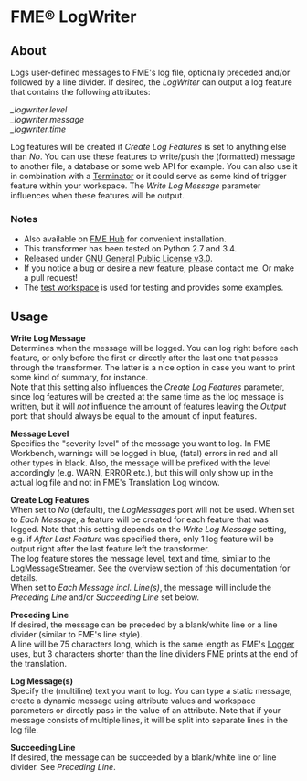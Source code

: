 # FME® LogWriter

## About
Logs user-defined messages to FME's log file, optionally preceded and/or followed by a line divider. If desired, the _LogWriter_ can output a log feature that contains the following attributes:

_\_logwriter.level_  
_\_logwriter.message_  
_\_logwriter.time_  

Log features will be created if _Create Log Features_ is set to anything else than _No_. You can use these features to write/push the (formatted) message to another file, a database or some web API for example. You can also use it in combination with a [Terminator](https://www.safe.com/transformers/terminator/) or it could serve as some kind of trigger feature within your workspace. The _Write Log Message_ parameter influences when these features will be output.

### Notes  
- Also available on [FME Hub](https://hub.safe.com/transformers/logwriter) for convenient installation.  
- This transformer has been tested on Python 2.7 and 3.4.  
- Released under [GNU General Public License v3.0](https://github.com/SanderSchaminee/fme-logwriter/blob/master/LICENSE).  
- If you notice a bug or desire a new feature, please contact me. Or make a pull request!  
- The [test workspace](https://github.com/SanderSchaminee/fme-logwriter/blob/master/LogWriterTest.fmw) is used for testing and provides some examples.

## Usage
**Write Log Message**  
Determines when the message will be logged. You can log right before each feature, or only before the first or directly after the last one that passes through the transformer. The latter is a nice option in case you want to print some kind of summary, for instance.  
Note that this setting also influences the _Create Log Features_ parameter, since log features will be created at the same time as the log message is written, but it will _not_ influence the amount of features leaving the _Output_ port: that should always be equal to the amount of input features.

**Message Level**  
Specifies the "severity level" of the message you want to log. In FME Workbench, warnings will be logged in blue, (fatal) errors in red and all other types in black. Also, the message will be prefixed with the level accordingly (e.g. WARN, ERROR etc.), but this will only show up in the actual log file and not in FME's Translation Log window.

**Create Log Features**  
When set to _No_ (default), the _LogMessages_ port will not be used. When set to _Each Message_, a feature will be created for each feature that was logged. Note that this setting depends on the _Write Log Message_ setting, e.g. if _After Last Feature_ was specified there, only 1 log feature will be output right after the last feature left the transformer.  
The log feature stores the message level, text and time, similar to the [LogMessageStreamer](https://www.safe.com/transformers/log-message-streamer/). See the overview section of this documentation for details.  
When set to _Each Message incl. Line(s)_, the message will include the _Preceding Line_ and/or _Succeeding Line_ set below.

**Preceding Line**  
If desired, the message can be preceded by a blank/white line or a line divider (similar to FME's line style).  
A line will be 75 characters long, which is the same length as FME's [Logger](https://www.safe.com/transformers/logger/) uses, but 3 characters shorter than the line dividers FME prints at the end of the translation.

**Log Message(s)**  
Specify the (multiline) text you want to log. You can type a static message, create a dynamic message using attribute values and workspace parameters or directly pass in the value of an attribute. Note that if your message consists of multiple lines, it will be split into separate lines in the log file.

**Succeeding Line**  
If desired, the message can be succeeded by a blank/white line or line divider. See _Preceding Line_.